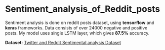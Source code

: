 # Sentiment_analysis_of_Reddit_posts

Sentiment analysis is done on reddit posts dataset, using **tensorflow** and **keras** frameworks. Data consists of over 24000 negative and positive posts.
My model uses single LSTM layer, which gives **87.5%** accuracy.

**Dataset**: [Twitter and Reddit Sentimental analysis Dataset](https://www.kaggle.com/cosmos98/twitter-and-reddit-sentimental-analysis-dataset)

